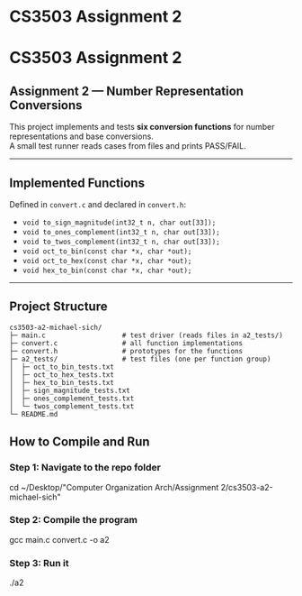 # CS3503 Assignment 2

# CS3503 Assignment 2

## Assignment 2 — Number Representation Conversions

This project implements and tests **six conversion functions** for number representations and base conversions.  
A small test runner reads cases from files and prints PASS/FAIL.

---

## Implemented Functions

Defined in `convert.c` and declared in `convert.h`:

- `void to_sign_magnitude(int32_t n, char out[33]);`
- `void to_ones_complement(int32_t n, char out[33]);`
- `void to_twos_complement(int32_t n, char out[33]);`
- `void oct_to_bin(const char *x, char *out);`
- `void oct_to_hex(const char *x, char *out);`
- `void hex_to_bin(const char *x, char *out);`

---

## Project Structure

```text
cs3503-a2-michael-sich/
├─ main.c                   # test driver (reads files in a2_tests/)
├─ convert.c                # all function implementations
├─ convert.h                # prototypes for the functions
├─ a2_tests/                # test files (one per function group)
│  ├─ oct_to_bin_tests.txt
│  ├─ oct_to_hex_tests.txt
│  ├─ hex_to_bin_tests.txt
│  ├─ sign_magnitude_tests.txt
│  ├─ ones_complement_tests.txt
│  └─ twos_complement_tests.txt
└─ README.md
```

## How to Compile and Run

### Step 1: Navigate to the repo folder

cd ~/Desktop/"Computer Organization Arch/Assignment 2/cs3503-a2-michael-sich"

### Step 2: Compile the program

gcc main.c convert.c -o a2

### Step 3: Run it

./a2
